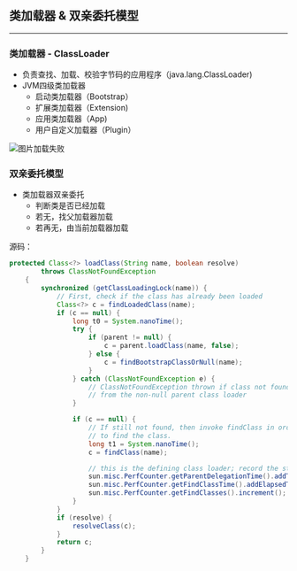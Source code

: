 ## **类加载器 & 双亲委托模型**
---------------------------------

### **类加载器 - ClassLoader**
* 负责查找、加载、校验字节码的应用程序（java.lang.ClassLoader)
* JVM四级类加载器
    + 启动类加载器（Bootstrap）
    + 扩展类加载器（Extension)
    + 应用类加载器（App)
    + 用户自定义加载器（Plugin） 

![图片加载失败](https://maxwell-l.github.io/WriteSomething/image/classloader1.png)

### **双亲委托模型**
* 类加载器双亲委托
    + 判断类是否已经加载
    + 若无，找父加载器加载
    + 若再无，由当前加载器加载

源码：  
``` java 
protected Class<?> loadClass(String name, boolean resolve)
        throws ClassNotFoundException
    {
        synchronized (getClassLoadingLock(name)) {
            // First, check if the class has already been loaded
            Class<?> c = findLoadedClass(name);
            if (c == null) {
                long t0 = System.nanoTime();
                try {
                    if (parent != null) {
                        c = parent.loadClass(name, false);
                    } else {
                        c = findBootstrapClassOrNull(name);
                    }
                } catch (ClassNotFoundException e) {
                    // ClassNotFoundException thrown if class not found
                    // from the non-null parent class loader
                }

                if (c == null) {
                    // If still not found, then invoke findClass in order
                    // to find the class.
                    long t1 = System.nanoTime();
                    c = findClass(name);

 					// this is the defining class loader; record the stats
                    sun.misc.PerfCounter.getParentDelegationTime().addTime(t1 - t0);
                    sun.misc.PerfCounter.getFindClassTime().addElapsedTimeFrom(t1);
                    sun.misc.PerfCounter.getFindClasses().increment();
                }
            }
            if (resolve) {
                resolveClass(c);
            }
            return c;
        }
    }

```